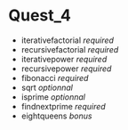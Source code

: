# Quest_4

- iterativefactorial *required*
- recursivefactorial *required*
- iterativepower *required*
- recursivepower *required*
- fibonacci *required*
- sqrt *optionnal*
- isprime *optionnal*
- findnextprime *required*
- eightqueens *bonus*
